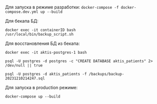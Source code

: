 Для запуска в режиме разработки:
```docker-compose -f docker-compose.dev.yml up --build```

Для бекапа БД:
```
docker exec -it containerID bash
/usr/local/bin/backup_script.sh
```

Для восстановления БД из бекапа:
```
docker exec -it aktis-postgres-1 bash
```

```
psql -U postgres -d postgres -c "CREATE DATABASE aktis_patients" 2> /dev/null || true

psql -U postgres -d aktis_patients -f /backups/backup-20231210214247.sql
```

Для запуска в production режиме:
```
docker-compose up --build
```
